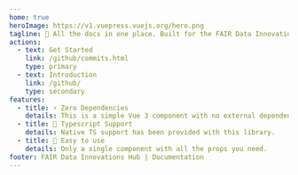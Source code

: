 ```yaml
---
home: true
heroImage: https://v1.vuepress.vuejs.org/hero.png
tagline: 🌟 All the docs in one place. Built for the FAIR Data Innovations Hub.
actions:
  - text: Get Started
    link: /github/commits.html
    type: primary
  - text: Introduction
    link: /github/
    type: secondary
features:
  - title: ⚡ Zero Dependencies
    details: This is a simple Vue 3 component with no external dependencies. All the styling is done with pure CSS.
  - title: 🌠 Typescript Support
    details: Native TS support has been provided with this library.
  - title: 🙌 Easy to use
    details: Only a single component with all the props you need.
footer: FAIR Data Innovations Hub | Documentation
---
```

